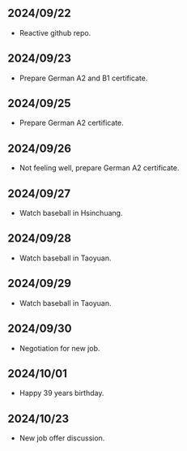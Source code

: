 ## 2024/09/22 ##
* Reactive github repo.
## 2024/09/23 ##
* Prepare German A2 and B1 certificate.
## 2024/09/25 ##
* Prepare German A2 certificate.
## 2024/09/26 ##
* Not feeling well, prepare German A2 certificate.
## 2024/09/27 ##
* Watch baseball in Hsinchuang.
## 2024/09/28 ##
* Watch baseball in Taoyuan.
## 2024/09/29 ##
* Watch baseball in Taoyuan.
## 2024/09/30 ##
* Negotiation for new job.
## 2024/10/01 ##
* Happy 39 years birthday.
## 2024/10/23 ##
* New job offer discussion.
